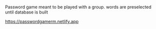 Password game meant to be played with a group. words are preselected until database is built

https://passwordgamerm.netlify.app